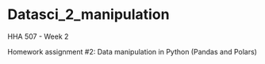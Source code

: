 # Datasci_2_manipulation
HHA 507 - Week 2

Homework assignment #2: Data manipulation in Python (Pandas and Polars)

